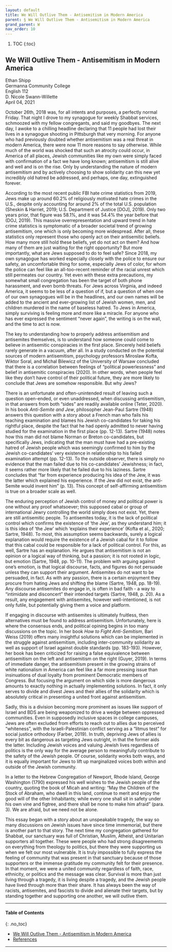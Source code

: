 ```yaml
---
layout: default
title: We Will Outlive Them - Antisemitism in Modern America
parent: § We Will Outlive Them - Antisemitism in Modern America  
grand_parent: W
nav_order: 10 
---
```

<style>
.dont-break-out {
  /* These are technically the same, but use both */
  overflow-wrap: break-word;
  word-wrap: break-word;

     -ms-word-break: break-all;
  /* This is the dangerous one in WebKit, as it breaks things wherever */
  word-break: break-all;
  /* Instead use this non-standard one: */
  word-break: break-word;
}

.youtube-container {
    position: relative;
    width: 100%;
    height: 0;
    padding-bottom: 56.25%;
}
.youtube-video {
    position: absolute;
    top: 0;
    left: 0;
    width: 100%;
    height: 100%;
}

</style>

<div class="dont-break-out" markdown="1">

1. TOC
{:toc}

## We Will Outlive Them - Antisemitism in Modern America

Ethan Shipp  
Germanna Community College  
English 112  
D. Nicole Swann-Willette  
April 04, 2021   

October 26th, 2018 was, for all intents and purposes, a perfectly normal Friday. That night I drove to my synagogue for weekly Shabbat services, schmoozed with my fellow congregants, and said my goodbyes. The next day, I awoke to a chilling headline declaring that 11 people had lost their lives in a synagogue shooting in Pittsburgh that very morning. For anyone who had previously doubted whether antisemitism was a real threat in modern America, there were now 11 more reasons to say otherwise. While much of the world was shocked that such an atrocity could occur, in America of all places, Jewish communities like my own were simply faced with confirmation of a fact we have long known; antisemitism is still alive and well and is on the rise. Only by understanding the nature of modern antisemitism and by actively choosing to show solidarity can this new yet incredibly old hatred be addressed, and perhaps, one day, extinguished forever.

According to the most recent public FBI hate crime statistics from 2019, Jews make up around 60.2% of religiously motivated hate crimes in the U.S., despite only accounting for around 2% of the total U.S. population (Sheskin & Harriet, 2019; U.S. Department of Justice [DOJ], 2019). Only two years prior, that figure was 58.1%, and it was 54.4% the year before that (DOJ, 2019). This massive overrepresentation and upward trend in hate crime statistics is symptomatic of a broader societal trend of growing antisemitism, one which is only becoming more widespread. After all, these statistics only represent those who openly act on their antisemitic beliefs. How many more still hold these beliefs, yet do not act on them? And how many of them are just waiting for the right opportunity? But more importantly, what are Jews supposed to do to feel safe? Since 2018, my own synagogue has worked especially closely with the police to ensure our safety, an uncomfortable thing for some, especially Jews of color, for whom the police can feel like an all-too-recent reminder of the racial unrest which still permeates our country. Yet even with these extra precautions, my somewhat small congregation has been the target of both phone harassment, and even bomb threats. For Jews across Virginia, and indeed America, it seems to be less of a question of if, but a question of when one of our own synagogues will be in the headlines, and our own names will be added to the ancient and ever-growing list of Jewish women, men, and children murdered in the name of baseless hatred. To Jews in America, simply surviving is feeling more and more like a miracle. For anyone who has ever expressed the sentiment “never again”, the writing is on the wall, and the time to act is now.

The key to understanding how to properly address antisemitism and antisemites themselves, is to understand how someone could come to believe in antisemitic conspiracies in the first place. Sincerely held beliefs rarely generate in a vacuum, after all. In a study conducted on the potential sources of modern antisemitism, psychology professors Miroslaw Kofta, Wiktor Soral, and Michal Bilewicz of the University of Warsaw concluded that there is a correlation between feelings of “political powerlessness” and belief in antisemitic conspiracies (2020). In other words, when people feel like they don’t have control of their political future, they are more likely to conclude that Jews are somehow responsible. But why Jews?

There is an unfortunate and often-unintended result of leaving such a question open-ended, or even unaddressed, when discussing antisemitism, in that answers from both “sides” are readily available online (Teter, 2020). In his book *Anti-Semite and Jew*, philosopher Jean-Paul Sartre (1948) answers this question with a story about a French man who fails his teaching examination and blames his Jewish co-candidates for taking his rightful place, despite the fact that he had openly admitted to never having studied for the examination in the first place (pp. 12-13). Sartre (1948) notes how this man did not blame Norman or Breton co-candidates, but specifically Jews, indicating that the man must have had a pre-existing hatred of Jewish people which was seemingly confirmed to him by the Jewish co-candidates’ very existence in relationship to his failed examination attempt (pp. 12-13). To the outside observer, there is simply no evidence that the man failed due to his co-candidates’ Jewishness; in fact, it seems rather more likely that he failed due to his laziness. Sartre concludes that “far from experience producing his idea of the Jew, it was the latter which explained his experience. If the Jew did not exist, the anti-Semite would invent him” (p. 13). This concept of self-affirming antisemitism is true on a broader scale as well.

The enduring perception of Jewish control of money and political power is one without any proof whatsoever; this supposed cabal or group of international Jewry controlling the world simply does not exist. Yet, there are still antisemitic people. To antisemites today, it is the lack of political control which confirms the existence of ‘the Jew’, as they understand him; it is this idea of ‘the Jew’ which ‘explains their experience’ (Kofta et al., 2020; Sartre, 1948). To most, this assumption seems backwards, surely a logical explanation would require the existence of a Jewish cabal for it to follow that this cabal could be responsible for a lack of political control. For this, as well, Sartre has an explanation. He argues that antisemitism is not an opinion or a logical way of thinking, but a passion; it is not rooted in logic, but emotion (Sartre, 1948, pp. 10-11). The problem with arguing against one’s emotion, is that logical discourse, facts, and figures do not persuade unless they can support their argument. Antisemites do not want to be persuaded, in fact. As with any passion, there is a certain enjoyment they procure from hating Jews and shifting the blame (Sartre, 1948, pp. 18-19). Any discourse antisemites do engage in, is often in bad faith - a way to “intimidate and disconcert” their intended targets (Sartre, 1948, p. 20). As a result, any engagement with antisemites, however well-intentioned, is not only futile, but potentially giving them a voice and platform.

If engaging in discourse with antisemites is ultimately fruitless, then alternatives must be found to address antisemitism. Unfortunately, here is where the consensus ends, and political opining begins in too many discussions on the topic. In her book *How to Fight Anti-Semitism*, Bari Weiss (2019) offers many insightful solutions which can be implemented in the struggle against antisemitism, including inter-community solidarity as well as support of Israel against double standards (pp. 183-193). However, her book has been criticized for raising a false equivalence between antisemitism on the left and antisemitism on the right (Guyer, 2019). In terms of immediate danger, the antisemitism present in the growing strains of white nationalism in America can feel like a far more pressing issue than insinuations of dual loyalty from prominent Democratic members of Congress. But focusing the argument on which side is more dangerous amounts to exactly nothing in actually implementing solutions. In fact, it only serves to divide and divest Jews and their allies of the solidarity which is absolutely critical in presenting a united front against antisemitism.

Sadly, this is a division becoming more prominent as issues like support of Israel and BDS are being weaponized to drive a wedge between oppressed communities. Even in supposedly inclusive spaces in college campuses, Jews are often excluded from efforts to reach out to allies due to perceived “whiteness”, with the Israeli-Palestinian conflict serving as a “litmus test” for social justice orthodoxy (Farber, 2019). In truth, depriving Jews of allies is every bit as dangerous as targeting Jews outright, in that the former aids the latter. Including Jewish voices and valuing Jewish lives regardless of politics is the only way for the average person to meaningfully contribute to the safety of the Jewish people. Of course, solidarity works both ways, and it is equally important for Jews to lift up marginalized voices both within and outside of the Jewish community.

In a letter to the Hebrew Congregation of Newport, Rhode Island, George Washington (1790) expressed his well wishes to the Jewish people of the country, quoting the book of Micah and writing: “May the Children of the Stock of Abraham, who dwell in this land, continue to merit and enjoy the good will of the other Inhabitants; while every one shall sit in safety under his own vine and figtree, and there shall be none to make him afraid” (para. 3). We are afraid, but we need not be alone.

This essay began with a story about an unspeakable tragedy, the way so many discussions on Jewish issues have since time immemorial, but there is another part to that story. The next time my congregation gathered for Shabbat, our sanctuary was full of Christian, Muslim, Atheist, and Unitarian supporters all together. These were people who had strong disagreements on everything from theology to politics, but there they were supporting us when we felt our most vulnerable. It is truly impossible to fully express the feeling of community that was present in that sanctuary because of those supporters or the immense gratitude my community felt for their presence. In that moment, we were a united community regardless of faith, race, ethnicity, or politics and the message was clear. Survival is more than just living through a tragedy, it is living despite a tragedy, and the Jewish people have lived through more than their share. It has always been the way of racists, antisemites, and fascists to divide and alienate their targets, but by standing together and supporting one another, we will outlive them.

***

#### Table of Contents
{: .no_toc}

<ul><li> <a href="/docs/W/We-Will-Outlive-Them-Antisemitism-in-Modern-America-1/">
We Will Outlive Them - Antisemitism in Modern America</a></li><li> <a href="/docs/W/We-Will-Outlive-Them-Antisemitism-in-Modern-America-2/">
References</a></li></ul>

***

</div>
